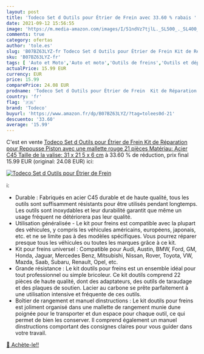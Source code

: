 ```yaml
---
layout: post
title: 'Todeco Set d Outils pour Étrier de Frein avec 33.60 % rabais '
date: 2021-09-12 15:56:55
image: 'https://m.media-amazon.com/images/I/51ndVz7tjlL._SL500_._SL400_.jpg'
comments: true
category: ofertas
author: 'tole.es'
slug: 'B07BZ63LYZ-fr Todeco Set d Outils pour Étrier de Frein Kit de Réparation...'
sku: 'B07BZ63LYZ-fr'
tags: [ 'Auto et Moto','Auto et moto','Outils de freins','Outils et dépannage','Outils pour étrier de freins','todeco', ]
actualPrice: 15.99 EUR
currency: EUR
price: 15.99
comparePrice: 24.08 EUR
prodname: 'Todeco Set d Outils pour Étrier de Frein  Kit de Réparation pour Repousse Piston  avec une mallette rouge  21 pièces  Matériau: Acier C45  Taille de la valise: 31 x 21 5 x 6 cm'
country: 'fr'
flag: '🇫🇷'
brand: 'Todeco'
buyurl: 'https://www.amazon.fr/dp/B07BZ63LYZ/?tag=tolees0d-21'
descuento: '33.60'
average: '15.99'
---
```


C'est en vente [Todeco Set d Outils pour Étrier de Frein  Kit de Réparation pour Repousse Piston  avec une mallette rouge  21 pièces  Matériau: Acier C45  Taille de la valise: 31 x 21 5 x 6 cm](https://www.amazon.fr/dp/B07BZ63LYZ/?tag=tolees0d-21)  à  33.60 % de réduction, prix final  15.99 EUR (original: 24.08 EUR) ici:

[![Todeco Set d Outils pour Étrier de Frein](https://m.media-amazon.com/images/I/51ndVz7tjlL._SL500_._SL400_.jpg)](https://www.amazon.fr/dp/B07BZ63LYZ/?tag=tolees0d-21)

ℹ️:

- Durable : Fabriqués en acier C45 durable et de haute qualité, tous les outils sont suffisamment résistants pour être utilisés pendant longtemps. Les outils sont inoxydables et leur durabilité garantit que même un usage fréquent ne détériorera pas leur qualité.
- Utilisation généralisée - Le kit pour freins est compatible avec la plupart des véhicules, y compris les véhicules américains, européens, japonais, etc. et ne se limite pas à des modèles spécifiques. Vous pourrez réparer presque tous les véhicules ou toutes les marques grâce à ce kit.
- Kit pour freins universel : Compatible pour Audi, Austin, BMW, Ford, GM, Honda, Jaguar, Mercedes Benz, Mitsubishi, Nissan, Rover, Toyota, VW, Mazda, Saab, Subaru, Renault, Opel, etc.
- Grande résistance : Le kit doutils pour freins est un ensemble idéal pour tout professionnel ou simple bricoleur. Ce kit doutils comprend 22 pièces de haute qualité, dont des adaptateurs, des outils de taraudage et des plaques de soutien. Lacier au carbone se prête parfaitement à une utilisation intensive et fréquente de ces outils.
- Boîtier de rangement et manuel dinstructions : Le kit doutils pour freins est joliment organisé dans une mallette de rangement munie dune poignée pour le transporter et dun espace pour chaque outil, ce qui permet de bien les conserver. Il comprend également un manuel dinstructions comportant des consignes claires pour vous guider dans votre travail.

[🛒 Achète-le!!](https://www.amazon.fr/dp/B07BZ63LYZ/?tag=tolees0d-21)
